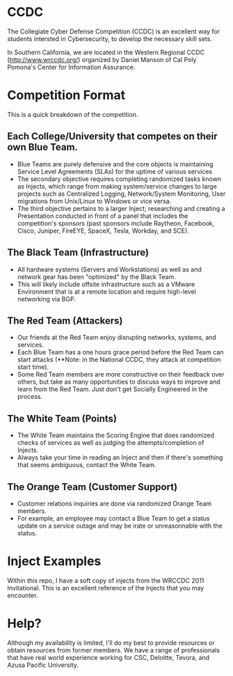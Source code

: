 # CCDC

The Collegiate Cyber Defense Competition (CCDC) is an excellent way for students
intersted in Cybersecurity, to develop the necessary skill sets. 

In Southern California, we are located in the Western Regional CCDC (http://www.wrccdc.org/)
organized by Daniel Manson of Cal Poly Pomona's Center for Information Assurance. 

# Competition Format

This is a quick breakdown of the competition. 

## Each College/University that competes on their own Blue Team. 
- Blue Teams are purely defensive and the core objects is maintaining
Service Level Agreements (SLAs) for the uptime of various services
- The secondary objective requires completing randomized tasks known as
Injects, which range from making system/service changes to large projects
such as Centralized Logging, Network/System Monitoring, User migrations 
from Unix/Linux to Windows or vice versa. 
- The third objective pertains to a larger Inject; researching and 
creating a Presentation conducted in front of a panel that includes 
the competition's sponsors (past sponsors include Raytheon, Facebook, Cisco,
Juniper, FireEYE, SpaceX, Tesla, Workday, and SCE). 

## The Black Team (Infrastructure)
- All hardware systems (Servers and Workstations) as well as and network gear 
has been "optimized" by the Black Team.
- This will likely include offsite infrastructure such as a VMware
Environment that is at a remote location and require high-level networking
via BGP. 

## The Red Team (Attackers)
- Our friends at the Red Team enjoy disrupting networks, systems, and services.
- Each Blue Team has a one hours grace period before the Red Team can start
attacks (**Note: in the National CCDC, they attack at competition start time). 
- Some Red Team members are more constructive on their feedback over others,
but take as many opportunities to discuss ways to improve and learn from the
Red Team. Just don't get Socially Engineered in the process. 

## The White Team (Points)
- The White Team maintains the Scoring Engine that does randomized checks of 
services as well as judging the attempts/completion of Injects. 
- Always take your time in reading an Inject and then if there's something that
seems ambiguous, contact the White Team. 

## The Orange Team (Customer Support)
- Customer relations inquiries are done via randomized Orange Team members.
- For example, an employee may contact a Blue Team to get a status update on a
service outage and may be irate or unreasonnable with the status.

# Inject Examples
Within this repo, I have a soft copy of injects from the WRCCDC 2011 Invitational. This is an excellent reference of the Injects that you may encounter. 

# Help? 
Although my availability is limited, I'll do my best to provide resources or obtain resources from former members. We have a range of professionals that have real world experience working for CSC, Deloitte, Tevora, and Azusa Pacific University. 

